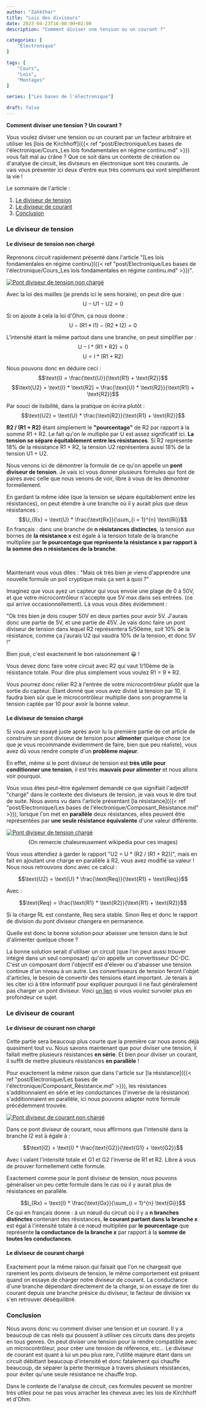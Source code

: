 ```yaml
---
author: "Zahkthar"
title: "Lois des diviseurs"
date: 2023-04-23T16:00:00+02:00
description: "Comment diviser une tension ou un courant ?"

categories: [
    "Électronique"
]

tags: [
    "Cours",
    "Lois",
    "Montages"
]

series: ["Les bases de l'électronique"]

draft: false
---
```


**Comment diviser une tension ? Un courant ?**

Vous voulez diviser une tension ou un courant par un facteur arbitraire et utiliser les [lois de Kirchhoff]({{< ref "post/Electronique/Les bases de l'électronique/Cours_Les lois fondamentales en régime continu.md" >}}) vous fait mal au crâne ? Que ce soit dans un contexte de création ou d'analyse de circuit, les diviseurs en électronique sont très courants. Je vais vous présenter ici deux d'entre eux très communs qui vont simplifieront la vie !

Le sommaire de l'article :

1. [Le diviseur de tension](#le-diviseur-de-tension)
2. [Le diviseur de courant](#le-diviseur-de-courant)
3. [Conclusion](#conclusion)

### Le diviseur de tension

#### Le diviseur de tension non chargé

Reprenons circuit rapidement présenté dans l'article "[Les lois fondamentales en régime continu]({{< ref "post/Electronique/Les bases de l'électronique/Cours_Les lois fondamentales en régime continu.md" >}})".

[![Pont diviseur de tension non chargé](https://upload.wikimedia.org/wikipedia/commons/d/d9/Pont_diviseur_tension.svg#center "Pont diviseur de tension non chargé")](upload.wikimedia.org/wikipedia/commons/d/d9/Pont_diviseur_tension.svg)

Avec la loi des mailles (je prends ici le sens horaire), on peut dire que :
$$\text{U} - \text{U1} - \text{U2} = 0$$

Si on ajoute à cela la loi d'Ohm, ça nous donne :
$$\text{U} - (\text{R1} * \text{I1}) - (\text{R2} * \text{I2}) = 0$$

L'intensité étant la même partout dans une branche, on peut simplifier par :
$$\text{U} - \text{I} * (\text{R1} + \text{R2}) = 0$$
$$\text{U} = \text{I} * (\text{R1} + \text{R2})$$

Nous pouvons donc en déduire ceci :
$$\text{I} = \frac{\text{U}}{\text{R1} + \text{R2}}$$
$$\text{U2} = \text{I} * \text{R2} = \frac{\text{U} * \text{R2}}{\text{R1} + \text{R2}}$$

Par souci de lisibilité, dans la pratique on écrira plutôt :
$$\text{U2} = \text{U} * \frac{\text{R2}}{\text{R1} + \text{R2}}$$

**R2 / (R1 + R2)** étant simplement le **"pourcentage"** de R2 par rapport à la somme R1 + R2. Le fait qu'on le multiplie par U est assez significatif ici. **La tension se sépare équitablement entre les résistances**. Si R2 représente 18% de la résistance R1 + R2, la tension U2 représentera aussi 18% de la tension U1 + U2.

Nous venons ici de démontrer la formule de ce qu'on appelle un **pont diviseur de tension**. Je vais ici vous donner plusieurs formules qui font de paires avec celle que nous venons de voir, libre à vous de les démontrer formellement.

En gardant la même idée (que la tension se sépare équitablement entre les résistances), on peut étendre à une branche où il y aurait plus que deux résistances :
$$U_{Rx} = \text{U} * \frac{\text{Rx}}{\sum_{i = 1}^{n} \text{Ri}}$$
En français : dans une branche de **n résistances distinctes**, la tension aux bornes de **la résistance x** est égale à la tension totale de la branche multipliée par **le pourcentage que représente la résistance x par rapport à la somme des n résistances de la branche**.

&nbsp;

Maintenant vous vous dites : "Mais ok très bien je viens d'apprendre une nouvelle formule un poil cryptique mais ça sert à quoi ?"

Imaginez que vous ayez un capteur qui vous envoie une plage de 0 à 50V, et que votre microcontrôleur n'accepte que 5V max dans ses entrées. (ce qui arrive occasionnellement). Là vous vous dites évidemment :

"Ok très bien je dois couper 50V en deux parties pour avoir 5V. J'aurais donc une partie de 5V, et une partie de 45V. Je vais donc faire un pont diviseur de tension dans lequel R2 représentera 5/50ème, soit 10% de la résistance, comme ça j'aurais U2 qui vaudra 10% de la tension, et donc 5V !"

Bien joué, c'est exactement le bon raisonnement 😀 !

Vous devez donc faire votre circuit avec R2 qui vaut 1/10ème de la résistance totale. Pour dire plus simplement vous voulez R1 = 9 * R2.

Vous pourrez donc relier R2 à l'entrée de votre microcontrôleur plutôt que la sortie du capteur. Étant donné que vous avez divisé la tension par 10, il faudra bien sûr que le microcontrôleur multiplie dans son programme la tension captée par 10 pour avoir la bonne valeur.

#### Le diviseur de tension chargé

Si vous avez essayé juste après avoir lu la première partie de cet article de construire un pont diviseur de tension pour **alimenter** quelque chose (ce que je vous recommande évidemment de faire, bien que peu réaliste), vous avez dû vous rendre compte d'un **problème majeur**.

En effet, même si le pont diviseur de tension est **très utile pour conditionner une tension**, il est très **mauvais pour alimenter** et nous allons voir pourquoi.

Vous vous êtes peut-être également demandé ce que signifiait l'adjectif "chargé" dans le contexte des diviseurs de tension, je vais vous le dire tout de suite. Nous avons vu dans l'article présentant [la résistance]({{< ref "post/Electronique/Les bases de l'électronique/Composant_Résistance.md" >}}), lorsque l'on met en **parallèle** deux résistances, elles peuvent être représentées par **une seule résistance équivalente** d'une valeur différente.

[![Pont diviseur de tension chargé](https://upload.wikimedia.org/wikipedia/commons/5/56/Pont_divisuer_tension_charge.svg#center "Pont diviseur de tension chargé")](https://upload.wikimedia.org/wikipedia/commons/5/56/Pont_divisuer_tension_charge.svg)
$$\text{(On remercie chaleureusement wikipedia pour ces images)}$$

Vous vous attendiez à garder le rapport "U2 = U * (R2 / (R1 + R2))", mais en fait en ajoutant une charge en parallèle à R2, vous avez modifié sa valeur ! Nous nous retrouvons donc avec ce calcul :

$$\text{U2} = \text{U} * \frac{\text{Req}}{\text{R1} + \text{Req}}$$

Avec :

$$\text{Req} = \frac{\text{R1} * \text{R2}}{\text{R1} + \text{R2}}$$

Si la charge RL est constante, Req sera stable. Sinon Req et donc le rapport de division du pont diviseur changera en permanence.

Quelle est donc la bonne solution pour abaisser une tension dans le but d'alimenter quelque chose ?

La bonne solution serait d'utiliser un circuit (que l'on peut aussi trouver intégré dans un seul composant) qu'on appelle un convertisseur DC-DC. C'est un composant dont l'objectif est d'élever ou d'abaisser une tension continue d'un niveau à un autre. Les convertisseurs de tension feront l'objet d'articles, le besoin de convertir des tensions étant important. Je tenais à les citer ici à titre informatif pour expliquer pourquoi il ne faut généralement pas charger un pont diviseur. Voici [un lien](https://fr.wikipedia.org/wiki/Convertisseur_DC-DC "Pont diviseur de tension chargé") si vous voulez survoler plus en profondeur ce sujet.

### Le diviseur de courant

#### Le diviseur de courant non chargé

Cette partie sera beaucoup plus courte que la première car nous avons déjà quasiment tout vu. Nous savons maintenant que pour diviser une tension, il fallait mettre plusieurs résistances **en série**. Et bien pour diviser un courant, il suffit de mettre plusieurs résistances **en parallèle** !

Pour exactement la même raison que dans l'article sur [la résistance]({{< ref "post/Electronique/Les bases de l'électronique/Composant_Résistance.md" >}}), les résistances s'additionnaient en série et les conductances (l'inverse de la résistance) s'additionnaient en parallèle, ici nous pouvons adapter notre formule précédemment trouvée.

[![Pont diviseur de courant non chargé](https://upload.wikimedia.org/wikipedia/commons/2/2e/Diviseur_de_courant.svg#center "Pont diviseur de tension chargé")](https://upload.wikimedia.org/wikipedia/commons/2/2e/Diviseur_de_courant.svg)

Dans ce pont diviseur de courant, nous affirmons que l'intensité dans la branche I2 est à égale à :

$$\text{I2} = \text{I} * \frac{\text{G2}}{\text{G1} + \text{G2}}$$

Avec I valant l'intensité totale et G1 et G2 l'inverse de R1 et R2. Libre à vous de prouver formellement cette formule.

Exactement comme pour le pont diviseur de tension, nous pouvons généraliser un peu cette formule dans le cas où il y aurait plus de résistances en parallèle.

$$I_{Rx} = \text{I} * \frac{\text{Gx}}{\sum_{i = 1}^{n} \text{Gi}}$$
Ce qui en français donne : à un nœud du circuit où il y a **n branches distinctes** contenant des résistances, **le courant partant dans la branche x** est égal à l'intensité totale à ce nœud multipliée par **le pourcentage** que représente **la conductance de la branche x** par rapport à la **somme de toutes les conductances**.

#### Le diviseur de courant chargé

Exactement pour la même raison qui faisait que l'on ne chargeait que rarement les ponts diviseurs de tension, le même comportement est présent quand on essaye de charger notre diviseur de courant. La conductance d'une branche dépendant directement de la charge, si on essaye de tirer du courant depuis une branche présice du diviseur, le facteur de division va s'en retrouver déséquilibré.

### Conclusion

Nous avons donc vu comment diviser une tension et un courant. Il y a beaucoup de cas réels qui poussent à utiliser ces circuits dans des projets en tous genres. On peut diviser une tension pour la rendre compatible avec un microcontrôleur, pour créer une tension de référence, etc... Le diviseur de courant est quant à lui un peu plus rare, l'utilité majeure étant dans un circuit débittant beaucoup d'intensité et donc fatalement qui chauffe beaucoup, de séparer la perte thermique à travers plusieurs résistances, pour éviter qu'une seule résistance ne chauffe trop.

Dans le contexte de l'analyse de circuit, ces formules peuvent se montrer très utiles pour ne pas vous arracher les cheveux avec les lois de Kirchhoff et d'Ohm.

&nbsp;
